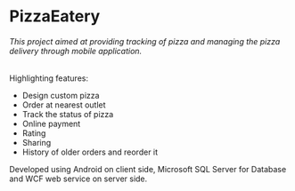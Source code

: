 # PizzaEatery

###### This project aimed at providing tracking of pizza and managing the pizza delivery through mobile application.

Highlighting features:

- Design custom pizza
- Order at nearest outlet
- Track the status of pizza
- Online payment
- Rating
- Sharing
- History of older orders and reorder it

Developed using Android on client side, Microsoft SQL Server for Database and WCF web service on server side.

